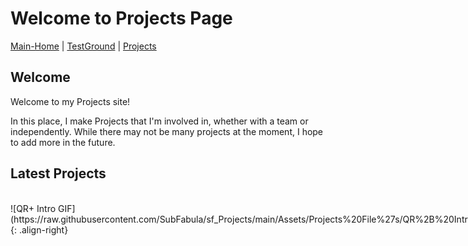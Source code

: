 # Welcome to Projects Page

[Main-Home](https://subfabula.github.io) | [TestGround](https://subfabula.github.io/SF_W/) | [Projects](https://subfabula.github.io/sf_Projects/)

## Welcome

Welcome to my Projects site!

In this place, I make Projects that I'm involved in, whether with a team or independently. While there may not be many projects at the moment, I hope to add more in the future.

## Latest Projects

<div style="display: flex; align-items: center;">
    ![QR+ Intro GIF](https://raw.githubusercontent.com/SubFabula/sf_Projects/main/Assets/Projects%20File%27s/QR%2B%20Intro.gif){: .align-right}
    <div>
        ### [QR-Plus](https://subfabula.github.io/QR-Plus/)
        This is a Website for the QR+ Team, which is a team in Teknofest.
    </div>
</div>

<!-- Placeholder for dynamically generated content -->
